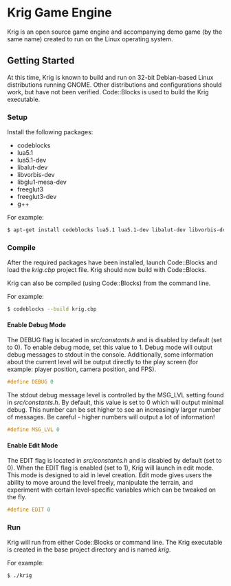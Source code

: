 Krig Game Engine
================

Krig is an open source game engine and accompanying demo game (by the same name) 
created to run on the Linux operating system.

## Getting Started

At this time, Krig is known to build and run on 32-bit Debian-based Linux 
distributions running GNOME. Other distributions and configurations should work,
but have not been verified. Code::Blocks is used to build the Krig executable.

### Setup

Install the following packages:
* codeblocks
* lua5.1
* lua5.1-dev
* libalut-dev
* libvorbis-dev 
* libglu1-mesa-dev
* freeglut3
* freeglut3-dev
* g++

For example: 

```bash
$ apt-get install codeblocks lua5.1 lua5.1-dev libalut-dev libvorbis-dev libglu1-mesa-dev freeglut3 freeglut3-dev g++
```

### Compile

After the required packages have been installed, launch Code::Blocks and load the _krig.cbp_ 
project file. Krig should now build with Code::Blocks.

Krig can also be compiled (using Code::Blocks) from the command line.

For example: 

```bash
$ codeblocks --build krig.cbp
```
#### Enable Debug Mode

The DEBUG flag is located in _src/constants.h_ and is disabled by default (set to 0).
To enable debug mode, set this value to 1. Debug mode will output debug messages to
stdout in the console. Additionally, some information about the current level
will be output directly to the play screen (for example: player position, camera position, 
and FPS).

```c
#define DEBUG 0
```

The stdout debug message level is controlled by the MSG_LVL setting found in _src/constants.h_. 
By default, this value is set to 0 which will output minimal debug. This number 
can be set higher to see an increasingly larger number of messages.
Be careful - higher numbers will output a lot of information!

```c
#define MSG_LVL 0
```

#### Enable Edit Mode

The EDIT flag is located in _src/constants.h_ and is disabled by default (set to 0).
When the EDIT flag is enabled (set to 1), Krig will launch in edit mode. This mode is
designed to aid in level creation. Edit mode gives users the ability to move around
the level freely, manipulate the terrain, and experiment with certain level-specific
variables which can be tweaked on the fly.

```c
#define EDIT 0
```

### Run

Krig will run from either Code::Blocks or command line. The Krig executable is created in the base project directory and is named _krig_.

For example:

```bash
$ ./krig
```
